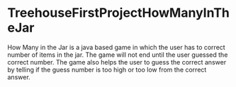 # TreehouseFirstProjectHowManyInTheJar

How Many in the Jar is a java based game in which the user has to correct number of items in the jar. The game will not end until the user guessed the correct number. The game also helps the user to guess the correct answer by telling if the guess number is too high or too low from the correct answer.

